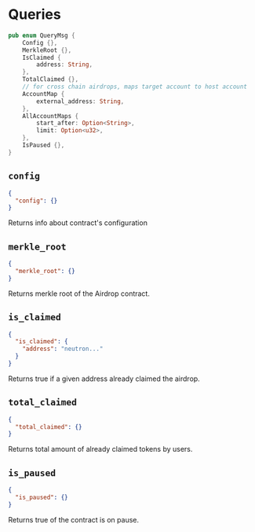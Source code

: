 # Queries

```rust
pub enum QueryMsg {
    Config {},
    MerkleRoot {},
    IsClaimed {
        address: String,
    },
    TotalClaimed {},
    // for cross chain airdrops, maps target account to host account
    AccountMap {
        external_address: String,
    },
    AllAccountMaps {
        start_after: Option<String>,
        limit: Option<u32>,
    },
    IsPaused {},
}
```

## `config`

```json
{
  "config": {}
}
```

Returns info about contract's configuration

## `merkle_root`

```json
{
  "merkle_root": {}
}
```

Returns merkle root of the Airdrop contract.

## `is_claimed`

```json
{
  "is_claimed": {
    "address": "neutron..."
  }
}
```

Returns true if a given address already claimed the airdrop.

## `total_claimed`

```json
{
  "total_claimed": {}
}
```

Returns total amount of already claimed tokens by users.

## `is_paused`

```json
{
  "is_paused": {}
}
```

Returns true of the contract is on pause.
